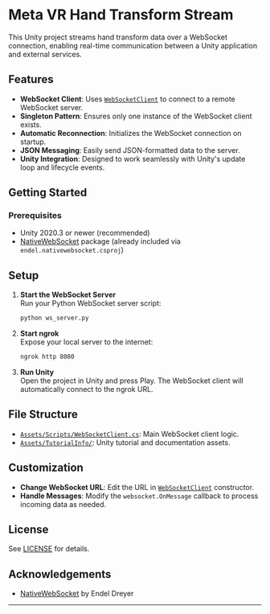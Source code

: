 # Meta VR Hand Transform Stream

This Unity project streams hand transform data over a WebSocket connection, enabling real-time communication between a Unity application and external services.

## Features

- **WebSocket Client**: Uses [`WebSocketClient`](Assets/Scripts/WebSocketClient.cs) to connect to a remote WebSocket server.
- **Singleton Pattern**: Ensures only one instance of the WebSocket client exists.
- **Automatic Reconnection**: Initializes the WebSocket connection on startup.
- **JSON Messaging**: Easily send JSON-formatted data to the server.
- **Unity Integration**: Designed to work seamlessly with Unity's update loop and lifecycle events.

## Getting Started

### Prerequisites

- Unity 2020.3 or newer (recommended)
- [NativeWebSocket](https://github.com/endel/NativeWebSocket) package (already included via `endel.nativewebsocket.csproj`)

## Setup

1. **Start the WebSocket Server**  
   Run your Python WebSocket server script:
   ```sh
   python ws_server.py
   ```

2. **Start ngrok**  
   Expose your local server to the internet:
   ```sh
   ngrok http 8080
   ```
   

3. **Run Unity**  
   Open the project in Unity and press Play. The WebSocket client will automatically connect to the ngrok URL.

## File Structure

- [`Assets/Scripts/WebSocketClient.cs`](Assets/Scripts/WebSocketClient.cs): Main WebSocket client logic.
- [`Assets/TutorialInfo/`](Assets/TutorialInfo/): Unity tutorial and documentation assets.

## Customization

- **Change WebSocket URL**: Edit the URL in [`WebSocketClient`](Assets/Scripts/WebSocketClient.cs) constructor.
- **Handle Messages**: Modify the `websocket.OnMessage` callback to process incoming data as needed.

## License

See [LICENSE](LICENSE) for details.

## Acknowledgements

- [NativeWebSocket](https://github.com/endel/NativeWebSocket) by Endel Dreyer

---
